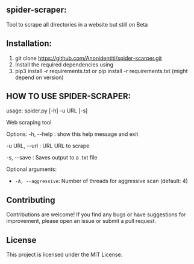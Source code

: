 ## spider-scraper:
 Tool to scrape all directories in a website but still on Beta
 
## Installation:
1. git clone https://github.com/Anonidentiti/spider-scarper.git
2. Install the required dependencies using 
3. pip3 install -r requirements.txt
   or 
   pip install -r requirements.txt
   (might depend on version)
   
## HOW TO USE SPIDER-SCRAPER:

 
usage: spider.py [-h] -u URL [-s]

Web scraping tool

Options:
  -h, --help : show this help message and exit
  
  -u URL, --url : URL  URL to scrape

  -s, --save : Saves output to a .txt file
  
  
Optional arguments:
- `-A, --aggressive`: Number of threads for aggressive scan (default: 4)

## Contributing

Contributions are welcome! If you find any bugs or have suggestions for improvement, please open an issue or submit a pull request.

## License

This project is licensed under the MIT License.
